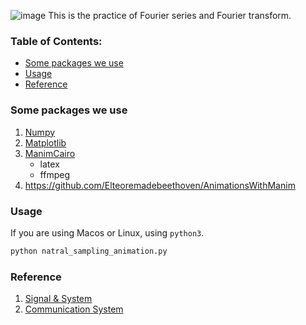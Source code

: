 ![image](https://github.com/Json-93/final_project/blob/main/NSYSU.gif)
This is the practice of Fourier series and Fourier transform.

### Table of Contents:
- [Some packages we use](#some-packages-we-use)
- [Usage](#usage)
- [Reference](#reference)



### Some packages we use
1. [Numpy ](https://numpy.org/install/)
2. [Matplotlib](https://matplotlib.org/stable/users/getting_started/)
3. [ManimCairo](https://docs.manim.community/en/stable/faq/installation.html#why-are-there-different-versions-of-manim)
    - latex
    - ffmpeg
4. https://github.com/Elteoremadebeethoven/AnimationsWithManim

### Usage
If you are using Macos or Linux, using ```python3```.
```python
python natral_sampling_animation.py
```

### Reference
1. [Signal & System](https://www.academia.edu/37486178/Signals_and_Systems_2nd_Edition_by_Oppenheim_)
2. [Communication System](https://www.academia.edu/8837636/COMMUNICATION_SYSTEMS_5th_Edition_International_Student_Version_Space_Time_DSP_CONTENTS)
